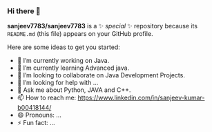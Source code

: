 ### Hi there 👋


**sanjeev7783/sanjeev7783** is a ✨ _special_ ✨ repository because its `README.md` (this file) appears on your GitHub profile.

Here are some ideas to get you started:

- 🔭 I’m currently working on Java.
- 🌱 I’m currently learning Advanced java.
- 👯 I’m looking to collaborate on Java Development Projects.
- 🤔 I’m looking for help with ...
- 💬 Ask me about Python, JAVA and C++.
- 📫 How to reach me: https://www.linkedin.com/in/sanjeev-kumar-b00418144/
- 😄 Pronouns: ...
- ⚡ Fun fact: ...

